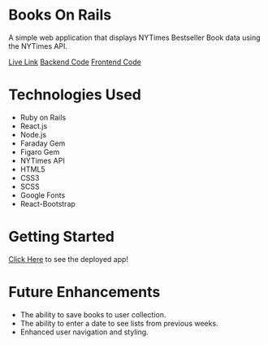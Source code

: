 # Books On Rails

A simple web application that displays NYTimes Bestseller Book data using the NYTimes API.

[Live Link](https://booksonrails1.netlify.app/)
[Backend Code](https://github.com/mickey-vershbow/books_frontend2.git)
[Frontend Code](https://github.com/mickey-vershbow/books_backend.git)

# Technologies Used

- Ruby on Rails
- React.js
- Node.js
- Faraday Gem
- Figaro Gem
- NYTimes API
- HTML5
- CSS3
- SCSS
- Google Fonts
- React-Bootstrap

# Getting Started

[Click Here](https://booksonrails1.netlify.app/) to see the deployed app!


# Future Enhancements

- The ability to save books to user collection.
- The ability to enter a date to see lists from previous weeks.
- Enhanced user navigation and styling. 
